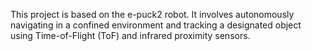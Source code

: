This project is based on the e-puck2 robot.
It involves autonomously navigating in a confined environment and tracking a designated object using Time-of-Flight (ToF) and infrared proximity sensors.
